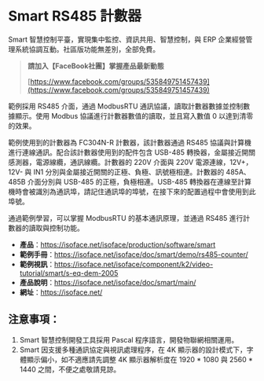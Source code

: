 # Smart RS485 計數器

Smart 智慧控制平臺，實現集中監控、資訊共用、智慧控制，與 ERP 企業經營管理系統協調互動。社區版功能無差別，全部免費。

> **請加入【FaceBook社團】掌握產品最新動態**
>
> [https://www.facebook.com/groups/535849751457439](https://www.facebook.com/groups/535849751457439)

範例採用 RS485 介面，通過 ModbusRTU 通訊協議，讀取計數器數據並控制數據顯示。使用 Modbus 協議進行計數器數值的讀取，並且寫入數值 0 以達到清零的效果。

範例使用到的計數器為 FC304N-R 計數器，該計數器通過 RS485 協議與計算機進行連線通訊。配合該計數器使用到的配件包含 USB-485 轉換器，金屬接近開關感測器，電源線纜，通訊線纜。計數器的 220V 介面與 220V 電源連線，12V+，12V- 與 IN1 分別與金屬接近開關的正極、負極、訊號極相連。計數器的 485A、485B 介面分別與 USB-485 的正極，負極相連。USB-485 轉換器在連線至計算機時會被識別為通訊埠，請記住通訊埠的埠號，在接下來的配置過程中會使用到此埠號。

通過範例學習，可以掌握 ModbusRTU 的基本通訊原理，並通過 RS485 進行計數器的讀取與控制功能。


* **產品**：https://isoface.net/isoface/production/software/smart
* **範例手冊**：https://isoface.net/isoface/doc/smart/demo/rs485-counter/
* **範例視訊**：https://isoface.net/isoface/component/k2/video-tutorial/smart/s-eq-dem-2005
* **產品說明**：https://isoface.net/isoface/doc/smart/main/
* **網址**：https://isoface.net/

## 注意事項：
1. Smart 智慧控制開發工具採用 Pascal 程序語言，開發物聯網相關運用。
2. Smart 因支援多種通訊協定與視訊處理程序，在 4K 顯示器的設計模式下，字體顯示偏小，如不適應請先調整 4K 顯示器解析度在 1920 * 1080 與 2560 * 1440 之間，不便之處敬請見諒。